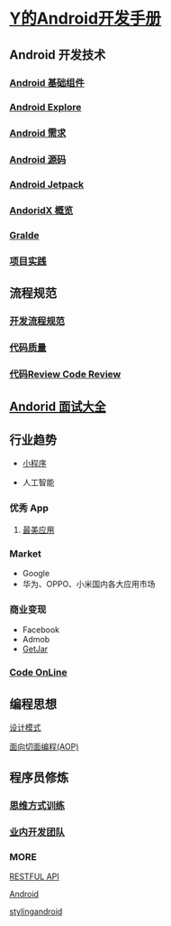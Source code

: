 # [Y的Android开发手册](https://github.com/bellsong/HiAndroid)


## Android 开发技术

### [Android 基础组件](./base/README.md)

### [Android Explore](./android/README.md)    

### [Android 需求](./prd/README.md)

### [Android 源码](./SOURCE/README.md) 

### [Android Jetpack](./AndroidJetpack/README.md)

### [AndoridX 概览](./android/androidx.md)

### [Gralde](./Gradle/README.md)

### [项目实践](./project/README.md)


## 流程规范

### [开发流程规范](./standard/README.md)

### [代码质量](./standard/code.md)

### [代码Review Code Review](./standard/code_review.md)

## [Andorid 面试大全](./interview/README.md)


## 行业趋势

* [小程序](./miniprogram/README.md)

* 人工智能

### 优秀 App

1. [最美应用](http://zuimeia.com)

### Market
* Google
* 华为、OPPO、小米国内各大应用市场

### 商业变现
* Facebook
* Admob
* [GetJar](https://www.getjar.com/)

### [Code OnLine](./codeonline/README.md)


## 编程思想

[设计模式](./designpattern/README.md)

[面向切面编程(AOP)](./think/aop.md)


## 程序员修炼

### [思维方式训练](./think/README.md)

### [业内开发团队](./team/README.md)


### MORE

[RESTFUL API](https://www.restapitutorial.com/)

[Android](https://www.android.com)

[stylingandroid](https://blog.stylingandroid.com/)

